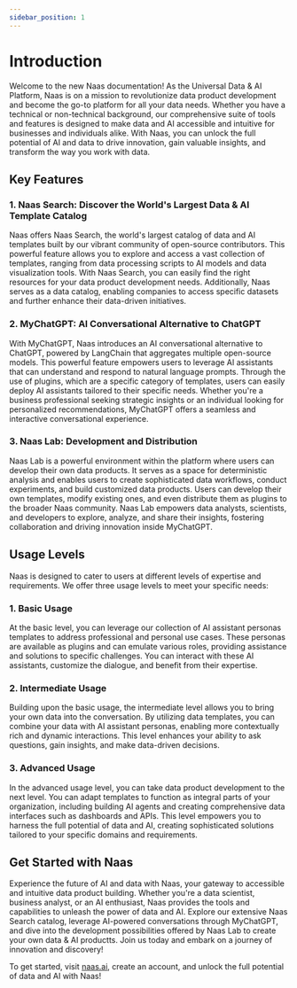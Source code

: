 ```yaml
---
sidebar_position: 1
---
```


# Introduction

Welcome to the new Naas documentation! As the Universal Data & AI Platform, Naas is on a mission to revolutionize data product development and become the go-to platform for all your data needs. Whether you have a technical or non-technical background, our comprehensive suite of tools and features is designed to make data and AI accessible and intuitive for businesses and individuals alike. With Naas, you can unlock the full potential of AI and data to drive innovation, gain valuable insights, and transform the way you work with data.

## Key Features

### 1. Naas Search: Discover the World's Largest Data & AI Template Catalog

Naas offers Naas Search, the world's largest catalog of data and AI templates built by our vibrant community of open-source contributors. This powerful feature allows you to explore and access a vast collection of templates, ranging from data processing scripts to AI models and data visualization tools. With Naas Search, you can easily find the right resources for your data product development needs. Additionally, Naas serves as a data catalog, enabling companies to access specific datasets and further enhance their data-driven initiatives.

### 2. MyChatGPT: AI Conversational Alternative to ChatGPT

With MyChatGPT, Naas introduces an AI conversational alternative to ChatGPT, powered by LangChain that aggregates multiple open-source models. This powerful feature empowers users to leverage AI assistants that can understand and respond to natural language prompts. Through the use of plugins, which are a specific category of templates, users can easily deploy AI assistants tailored to their specific needs. Whether you're a business professional seeking strategic insights or an individual looking for personalized recommendations, MyChatGPT offers a seamless and interactive conversational experience.

### 3. Naas Lab: Development and Distribution

Naas Lab is a powerful environment within the platform where users can develop their own data products. It serves as a space for deterministic analysis and enables users to create sophisticated data workflows, conduct experiments, and build customized data products. Users can develop their own templates, modify existing ones, and even distribute them as plugins to the broader Naas community. Naas Lab empowers data analysts, scientists, and developers to explore, analyze, and share their insights, fostering collaboration and driving innovation inside MyChatGPT.

## Usage Levels

Naas is designed to cater to users at different levels of expertise and requirements. We offer three usage levels to meet your specific needs:

### 1. Basic Usage

At the basic level, you can leverage our collection of AI assistant personas templates to address professional and personal use cases. These personas are available as plugins and can emulate various roles, providing assistance and solutions to specific challenges. You can interact with these AI assistants, customize the dialogue, and benefit from their expertise.

### 2. Intermediate Usage

Building upon the basic usage, the intermediate level allows you to bring your own data into the conversation. By utilizing data templates, you can combine your data with AI assistant personas, enabling more contextually rich and dynamic interactions. This level enhances your ability to ask questions, gain insights, and make data-driven decisions.

### 3. Advanced Usage

In the advanced usage level, you can take data product development to the next level. You can adapt templates to function as integral parts of your organization, including building AI agents and creating comprehensive data interfaces such as dashboards and APIs. This level empowers you to harness the full potential of data and AI, creating sophisticated solutions tailored to your specific domains and requirements.

## Get Started with Naas

Experience the future of AI and data with Naas, your gateway to accessible and intuitive data product building. Whether you're a data scientist, business analyst, or an AI enthusiast, Naas provides the tools and capabilities to unleash the power of data and AI. Explore our extensive Naas Search catalog, leverage AI-powered conversations through MyChatGPT, and dive into the development possibilities offered by Naas Lab to create your own data & AI productts. Join us today and embark on a journey of innovation and discovery!

To get started, visit [naas.ai](https://naas.ai), create an account, and unlock the full potential of data and AI with Naas!
